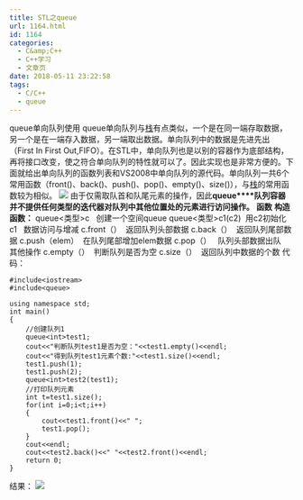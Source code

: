 ```yaml
---
title: STL之queue
url: 1164.html
id: 1164
categories:
  - C&amp;C++
  - C++学习
  - 文章页
date: 2018-05-11 23:22:58
tags:
  - C/C++
  - queue
---
```


queue单向队列使用 queue单向队列与[栈](http://blog.csdn.net/morewindows/article/details/6950881)有点类似，一个是在同一端存取数据，另一个是在一端存入数据，另一端取出数据。单向队列中的数据是先进先出（First In First Out,FIFO）。在STL中，单向队列也是以别的容器作为底部结构，再将接口改变，使之符合单向队列的特性就可以了。因此实现也是非常方便的。下面就给出单向队列的函数列表和VS2008中单向队列的源代码。单向队列一共6个常用函数（front()、back()、push()、pop()、empty()、size()），与[栈](http://blog.csdn.net/morewindows/article/details/6950881)的常用函数较为相似。 ![](http://47.100.4.8/wp-content/uploads/2018/05/512357486.png) 由于仅需取队首和队尾元素的操作，因此**queue****队列容器并不提供任何类型的迭代器对队列中其他位置处的元素进行访问操作。** **函数** **构造函数：** queue<类型>c   创建一个空间queue queue<类型>c1(c2)  用c2初始化c1   数据访问与增减 c.front（）  返回队列头部数据 c.back（）  返回队列尾部数据 c.push（elem）  在队列尾部增加elem数据 c.pop（）   队列头部数据出队   其他操作 c.empty（）  判断队列是否为空 c.size（）  返回队列中数据的个数 代码：
```
#include<iostream>
#include<queue>

using namespace std;
int main()
{
    //创建队列1
    queue<int>test1;
    cout<<"判断队列test1是否为空："<<test1.empty()<<endl;
    cout<<"得到队列test1元素个数:"<<test1.size()<<endl;
    test1.push(1);
    test1.push(2);
    queue<int>test2(test1);
    //打印队列元素
    int t=test1.size();
    for(int i=0;i<t;i++)
    {
        cout<<test1.front()<<" ";
        test1.pop();
    }
    cout<<endl;
    cout<<test2.back()<<" "<<test2.front()<<endl;
    return 0;
}
```
结果： ![](http://47.100.4.8/wp-content/uploads/2018/05/14741.png)